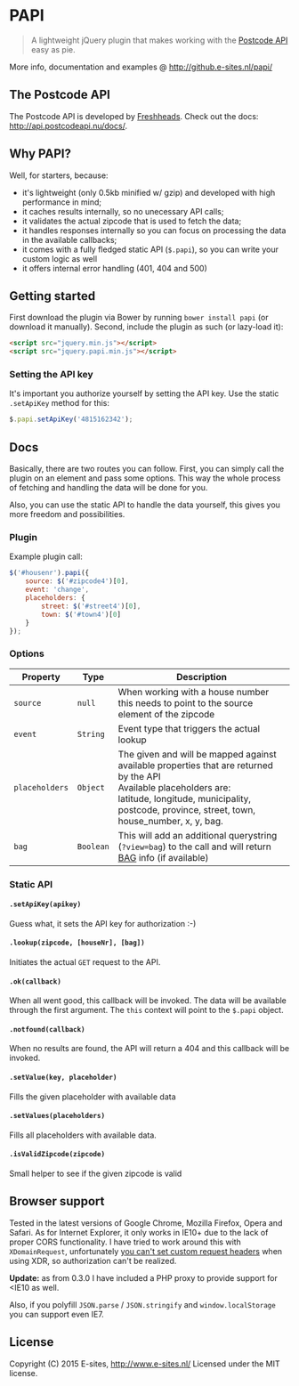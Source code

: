 # PAPI

> A lightweight jQuery plugin that makes working with the [Postcode API](http://www.postcodeapi.nu/) easy as pie.

More info, documentation and examples @ http://github.e-sites.nl/papi/

## The Postcode API
The Postcode API is developed by [Freshheads](http://www.freshheads.com/). Check out the docs: http://api.postcodeapi.nu/docs/.

## Why PAPI?
Well, for starters, because:

* it's lightweight (only 0.5kb minified w/ gzip) and developed with high performance in mind;
* it caches results internally, so no unecessary API calls;
* it validates the actual zipcode that is used to fetch the data;
* it handles responses internally so you can focus on processing the data in the available callbacks;
* it comes with a fully fledged static API (`$.papi`), so you can write your custom logic as well
* it offers internal error handling (401, 404 and 500)

## Getting started
First download the plugin via Bower by running `bower install papi` (or download it manually). Second, include the plugin as such (or lazy-load it):
```html
<script src="jquery.min.js"></script>
<script src="jquery.papi.min.js"></script>
```

### Setting the API key
It's important you authorize yourself by setting the API key. Use the static `.setApiKey` method for this:
```js
$.papi.setApiKey('4815162342');
```
## Docs
Basically, there are two routes you can follow. First, you can simply call the plugin on an element and pass some options.
This way the whole process of fetching and handling the data will be done for you.

Also, you can use the static API to handle the data yourself, this gives you more freedom and possibilities.

### Plugin
Example plugin call:

```js
$('#housenr').papi({
    source: $('#zipcode4')[0],
    event: 'change',
    placeholders: {
        street: $('#street4')[0],
        town: $('#town4')[0]
    }
});
```

### Options
<table class="table table-bordered table-striped bs-table">
	<colgroup>
		<col class="col-lg-1">
		<col class="col-lg-1">
		<col class="col-lg-7">
	</colgroup>
	<thead>
	<tr>
		<th>Property</th>
		<th>Type</th>
		<th>Description</th>
	</tr>
	</thead>
	<tbody>
		<tr>
			<td>
				<code>source</code>
			</td>
			<td><code>null</code></td>
			<td>
				When working with a house number this needs to point to the source element of the zipcode
			</td>
		</tr>
		<tr>
			<td>
				<code>event</code>
			</td>
			<td><code>String</code></td>
			<td>Event type that triggers the actual lookup</td>
		</tr>
		<tr>
			<td>
				<code>placeholders</code>
			</td>
			<td><code>Object</code></td>
			<td>
				The given and will be mapped against available properties that are returned by the API <br>
				Available placeholders are: <br>
				latitude, longitude, municipality, postcode, province, street, town, house_number, x, y, bag.</code>
			</td>
		</tr>
		<tr>
			<td>
				<code>bag</code>
			</td>
			<td><code>Boolean</code></td>
			<td>
				This will add an additional querystring (<code>?view=bag</code>) to the call and will return <a href="http://bag.vrom.nl/" target="_blank">BAG</a> info (if available)<br>
			</td>
		</tr>
	</tbody>
</table>

### Static API

#### `.setApiKey(apikey)`
Guess what, it sets the API key for authorization :-)

#### `.lookup(zipcode, [houseNr], [bag])`
Initiates the actual `GET` request to the API.

#### `.ok(callback)`
When all went good, this callback will be invoked.
The data will be available through the first argument. The `this` context will point to the `$.papi` object.

#### `.notfound(callback)`
When no results are found, the API will return a 404 and this callback will be invoked.

#### `.setValue(key, placeholder)`
Fills the given placeholder with available data

#### `.setValues(placeholders)`
Fills all placeholders with available data.

#### `.isValidZipcode(zipcode)`
Small helper to see if the given zipcode is valid

## Browser support
Tested in the latest versions of Google Chrome, Mozilla Firefox, Opera and Safari. As for Internet Explorer, it only works
in IE10+ due to the lack of proper CORS functionality. I have tried to work around this with `XDomainRequest`, unfortunately
[you can't set custom request headers](http://blogs.msdn.com/b/ieinternals/archive/2010/05/13/xdomainrequest-restrictions-limitations-and-workarounds.aspx)
when using XDR, so authorization can't be realized.

**Update:** as from 0.3.0 I have included a PHP proxy to provide support for &lt;IE10 as well. 

Also, if you polyfill `JSON.parse` / `JSON.stringify` and `window.localStorage` you can support even IE7.

## License
Copyright (C) 2015 E-sites, http://www.e-sites.nl/ Licensed under the MIT license.
